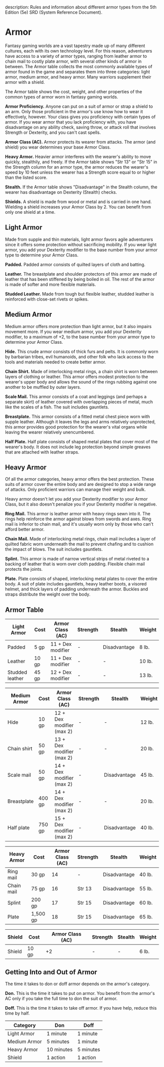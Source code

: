 description: Rules and information about different armor types from the 5th Edition (5e) SRD (System Reference Document).

# Armor
Fantasy gaming worlds are a vast tapestry made up of many different cultures, each with its own technology level. For this reason, adventurers have access to a variety of armor types, ranging from leather armor to chain mail to costly plate armor, with several other kinds of armor in between. The Armor table collects the most commonly available types of armor found in the game and separates them into three categories: light armor, medium armor, and heavy armor. Many warriors supplement their armor with a shield.

The Armor table shows the cost, weight, and other properties of the common types of armor worn in fantasy gaming worlds.

**Armor Proficiency.** Anyone can put on a suit of armor or strap a shield to an arm. Only those proficient in the armor's use know how to wear it effectively, however. Your class gives you proficiency with certain types of armor. If you wear armor that you lack proficiency with, you have disadvantage on any ability check, saving throw, or attack roll that involves Strength or Dexterity, and you can't cast spells.

**Armor Class (AC).** Armor protects its wearer from attacks. The armor (and shield) you wear determines your base Armor Class.

**Heavy Armor.** Heavier armor interferes with the wearer's ability to move quickly, stealthily, and freely. If the Armor table shows "Str 13" or "Str 15" in the Strength column for an armor type, the armor reduces the wearer's speed by 10 feet unless the wearer has a Strength score equal to or higher than the listed score.

**Stealth.** If the Armor table shows "Disadvantage" in the Stealth column, the wearer has disadvantage on Dexterity (Stealth) checks.

**Shields.** A shield is made from wood or metal and is carried in one hand. Wielding a shield increases your Armor Class by 2. You can benefit from only one shield at a time.

## Light Armor
Made from supple and thin materials, light armor favors agile adventurers since it offers some protection without sacrificing mobility. If you wear light armor, you add your Dexterity modifier to the base number from your armor type to determine your Armor Class.

**Padded.** Padded armor consists of quilted layers of cloth and batting.

**Leather.** The breastplate and shoulder protectors of this armor are made of leather that has been stiffened by being boiled in oil. The rest of the armor is made of softer and more flexible materials.

**Studded Leather.** Made from tough but flexible leather, studded leather is reinforced with close-set rivets or spikes.

## Medium Armor
Medium armor offers more protection than light armor, but it also impairs movement more. If you wear medium armor, you add your Dexterity modifier, to a maximum of +2, to the base number from your armor type to determine your Armor Class.

**Hide.** This crude armor consists of thick furs and pelts. It is commonly worn by barbarian tribes, evil humanoids, and other folk who lack access to the tools and materials needed to create better armor.

**Chain Shirt.** Made of interlocking metal rings, a chain shirt is worn between layers of clothing or leather. This armor offers modest protection to the wearer's upper body and allows the sound of the rings rubbing against one another to be muffled by outer layers.

**Scale Mail.** This armor consists of a coat and leggings (and perhaps a separate skirt) of leather covered with overlapping pieces of metal, much like the scales of a fish. The suit includes gauntlets.

**Breastplate.** This armor consists of a fitted metal chest piece worn with supple leather. Although it leaves the legs and arms relatively unprotected, this armor provides good protection for the wearer's vital organs while leaving the wearer relatively unencumbered.

**Half Plate.** Half plate consists of shaped metal plates that cover most of the wearer's body. It does not include leg protection beyond simple greaves that are attached with leather straps.

## Heavy Armor
Of all the armor categories, heavy armor offers the best protection. These suits of armor cover the entire body and are designed to stop a wide range of attacks. Only proficient warriors can manage their weight and bulk.

Heavy armor doesn't let you add your Dexterity modifier to your Armor Class, but it also doesn't penalize you if your Dexterity modifier is negative.

**Ring Mail.** This armor is leather armor with heavy rings sewn into it. The rings help reinforce the armor against blows from swords and axes. Ring mail is inferior to chain mail, and it's usually worn only by those who can't afford better armor.

**Chain Mail.** Made of interlocking metal rings, chain mail includes a layer of quilted fabric worn underneath the mail to prevent chafing and to cushion the impact of blows. The suit includes gauntlets.

**Splint.** This armor is made of narrow vertical strips of metal riveted to a backing of leather that is worn over cloth padding. Flexible chain mail protects the joints.

**Plate.** Plate consists of shaped, interlocking metal plates to cover the entire body. A suit of plate includes gauntlets, heavy leather boots, a visored helmet, and thick layers of padding underneath the armor. Buckles and straps distribute the weight over the body.


## Armor Table

| Light Armor     | Cost  | Armor Class (AC)  | Strength | Stealth      | Weight |
| --------------- | ----- | ----------------- | -------- | ------------ | ------ |
| Padded          | 5 gp  | 11 + Dex modifier | -        | Disadvantage | 8 lb.  |
| Leather         | 10 gp | 11 + Dex modifier | -        | -            | 10 lb. |
| Studded leather | 45 gp | 12 + Dex modifier | -        | -            | 13 lb. |

| Medium Armor | Cost   | Armor Class (AC)          | Strength | Stealth      | Weight |
| ------------ | ------ | ------------------------- | -------- | ------------ | ------ |
| Hide         | 10 gp  | 12 + Dex modifier (max 2) | -        | -            | 12 lb. |
| Chain shirt  | 50 gp  | 13 + Dex modifier (max 2) | -        | -            | 20 lb. |
| Scale mail   | 50 gp  | 14 + Dex modifier (max 2) | -        | Disadvantage | 45 lb. |
| Breastplate  | 400 gp | 14 + Dex modifier (max 2) | -        | -            | 20 lb. |
| Half plate   | 750 gp | 15 + Dex modifier (max 2) | -        | Disadvantage | 40 lb. |

| Heavy  Armor | Cost     | Armor Class (AC) | Strength | Stealth      | Weight |
| ------------ | -------- | ---------------- | -------- | ------------ | ------ |
| Ring mail    | 30 gp    | 14               | -        | Disadvantage | 40 lb. |
| Chain mail   | 75 gp    | 16               | Str 13   | Disadvantage | 55 lb. |
| Splint       | 200 gp   | 17               | Str 15   | Disadvantage | 60 lb. |
| Plate        | 1,500 gp | 18               | Str 15   | Disadvantage | 65 lb. |

| Shield | Cost  | Armor Class (AC) | Strength | Stealth | Weight |
| ------ | ----- | ---------------- | -------- | ------- | ------ |
| Shield | 10 gp | +2               | -        | -       | 6  lb. |

## Getting Into and Out of Armor

The time it takes to don or doff armor depends on the armor's category.

**Don.** This is the time it takes to put on armor. You benefit from the armor's AC only if you take the full time to don the suit of armor.

**Doff.** This is the time it takes to take off armor. If you have help, reduce this time by half.

| Category     | Don        | Doff      |
| ------------ | ---------- | --------- |
| Light Armor  | 1 minute   | 1 minute  |
| Medium Armor | 5 minutes  | 1 minute  |
| Heavy Armor  | 10 minutes | 5 minutes |
| Shield       | 1 action   | 1 action  |

